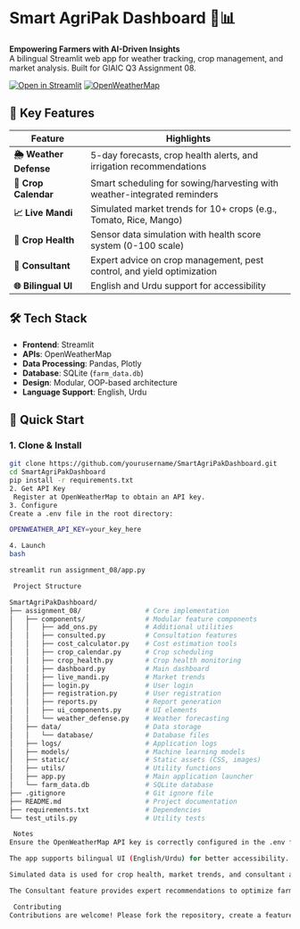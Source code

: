 # Smart AgriPak Dashboard 🌱📊

**Empowering Farmers with AI-Driven Insights**  
A bilingual Streamlit web app for weather tracking, crop management, and market analysis. Built for GIAIC Q3 Assignment 08.

[![Open in Streamlit](https://static.streamlit.io/badges/streamlit_badge_black_white.svg)](https://agrigrow.streamlit.app/) 
[![OpenWeatherMap](https://img.shields.io/badge/Powered%20by-OpenWeatherMap-%23007bbb)](https://openweathermap.org/)

## 🌟 Key Features

| Feature                | Highlights                                                                 |
|------------------------|----------------------------------------------------------------------------|
| **🌦️ Weather Defense** | 5-day forecasts, crop health alerts, and irrigation recommendations        |
| **📅 Crop Calendar**   | Smart scheduling for sowing/harvesting with weather-integrated reminders   |
| **📈 Live Mandi**      | Simulated market trends for 10+ crops (e.g., Tomato, Rice, Mango)          |
| **🌱 Crop Health**     | Sensor data simulation with health score system (0-100 scale)              |
| **🤝 Consultant**      | Expert advice on crop management, pest control, and yield optimization     |
| **🌐 Bilingual UI**    | English and Urdu support for accessibility                                |

## 🛠️ Tech Stack

- **Frontend**: Streamlit
- **APIs**: OpenWeatherMap
- **Data Processing**: Pandas, Plotly
- **Database**: SQLite (`farm_data.db`)
- **Design**: Modular, OOP-based architecture
- **Language Support**: English, Urdu


## 🚀 Quick Start

### 1. Clone & Install
```bash
git clone https://github.com/yourusername/SmartAgriPakDashboard.git
cd SmartAgriPakDashboard
pip install -r requirements.txt
2. Get API Key
 Register at OpenWeatherMap to obtain an API key.
3. Configure
Create a .env file in the root directory:

OPENWEATHER_API_KEY=your_key_here

4. Launch
bash

streamlit run assignment_08/app.py

 Project Structure

SmartAgriPakDashboard/
├── assignment_08/                # Core implementation
│   ├── components/               # Modular feature components
│   │   ├── add_ons.py            # Additional utilities
│   │   ├── consulted.py          # Consultation features
│   │   ├── cost_calculator.py    # Cost estimation tools
│   │   ├── crop_calendar.py      # Crop scheduling
│   │   ├── crop_health.py        # Crop health monitoring
│   │   ├── dashboard.py          # Main dashboard
│   │   ├── live_mandi.py         # Market trends
│   │   ├── login.py              # User login
│   │   ├── registration.py       # User registration
│   │   ├── reports.py            # Report generation
│   │   ├── ui_components.py      # UI elements
│   │   └── weather_defense.py    # Weather forecasting
│   ├── data/                     # Data storage
│   │   └── database/             # Database files
│   ├── logs/                     # Application logs
│   ├── models/                   # Machine learning models
│   ├── static/                   # Static assets (CSS, images)
│   ├── utils/                    # Utility functions
│   ├── app.py                    # Main application launcher
│   └── farm_data.db              # SQLite database
├── .gitignore                    # Git ignore file
├── README.md                     # Project documentation
├── requirements.txt              # Dependencies
└── test_utils.py                 # Utility tests

 Notes
Ensure the OpenWeatherMap API key is correctly configured in the .env file.

The app supports bilingual UI (English/Urdu) for better accessibility.

Simulated data is used for crop health, market trends, and consultant advice for demo purposes.

The Consultant feature provides expert recommendations to optimize farming practices.

 Contributing
Contributions are welcome! Please fork the repository, create a feature branch, and submit a pull request.


